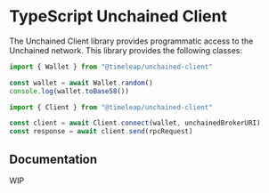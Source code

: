 # TypeScript Unchained Client

The Unchained Client library provides programmatic access to the Unchained network.
This library provides the following classes:

```TypeScript
import { Wallet } from "@timeleap/unchained-client"

const wallet = await Wallet.random()
console.log(wallet.toBase58())
```

```TypeScript
import { Client } from "@timeleap/unchained-client"

const client = await Client.connect(wallet, unchainedBrokerURI)
const response = await client.send(rpcRequest)
```

## Documentation

WIP
